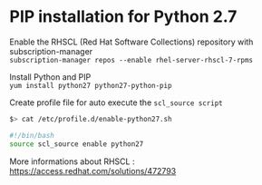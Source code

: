 # PIP installation for Python 2.7

Enable the RHSCL (Red Hat Software Collections) repository with subscription-manager  
`subscription-manager repos --enable rhel-server-rhscl-7-rpms`

Install Python and PIP  
`yum install python27 python27-python-pip`

Create profile file for auto execute the `scl_source script`  
```bash
$> cat /etc/profile.d/enable-python27.sh

#!/bin/bash
source scl_source enable python27
```

More informations about RHSCL : https://access.redhat.com/solutions/472793
